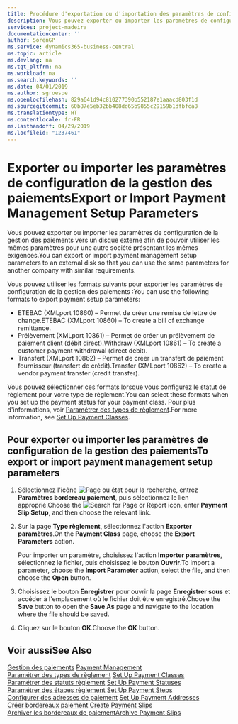 ```yaml
---
title: Procédure d'exportation ou d'importation des paramètres de configuration de la gestion des paiements
description: Vous pouvez exporter ou importer les paramètres de configuration de la gestion des paiements vers un disque externe afin de pouvoir utiliser les mêmes paramètres pour une autre société présentant les mêmes exigences.
services: project-madeira
documentationcenter: ''
author: SorenGP
ms.service: dynamics365-business-central
ms.topic: article
ms.devlang: na
ms.tgt_pltfrm: na
ms.workload: na
ms.search.keywords: ''
ms.date: 04/01/2019
ms.author: sgroespe
ms.openlocfilehash: 829a641d94c810277390b552187e1aaacd803f1d
ms.sourcegitcommit: 60b87e5eb32bb408dd65b9855c29159b1dfbfca8
ms.translationtype: HT
ms.contentlocale: fr-FR
ms.lasthandoff: 04/29/2019
ms.locfileid: "1237461"
---
```

# <a name="export-or-import-payment-management-setup-parameters"></a><span data-ttu-id="83108-103">Exporter ou importer les paramètres de configuration de la gestion des paiements</span><span class="sxs-lookup"><span data-stu-id="83108-103">Export or Import Payment Management Setup Parameters</span></span>
<span data-ttu-id="83108-104">Vous pouvez exporter ou importer les paramètres de configuration de la gestion des paiements vers un disque externe afin de pouvoir utiliser les mêmes paramètres pour une autre société présentant les mêmes exigences.</span><span class="sxs-lookup"><span data-stu-id="83108-104">You can export or import payment management setup parameters to an external disk so that you can use the same parameters for another company with similar requirements.</span></span>  

<span data-ttu-id="83108-105">Vous pouvez utiliser les formats suivants pour exporter les paramètres de configuration de la gestion des paiements :</span><span class="sxs-lookup"><span data-stu-id="83108-105">You can use the following formats to export payment setup parameters:</span></span>  

- <span data-ttu-id="83108-106">ETEBAC (XMLport 10860) – Permet de créer une remise de lettre de change.</span><span class="sxs-lookup"><span data-stu-id="83108-106">ETEBAC (XMLport 10860) – To create a bill of exchange remittance.</span></span>  
- <span data-ttu-id="83108-107">Prélèvement (XMLport 10861) – Permet de créer un prélèvement de paiement client (débit direct).</span><span class="sxs-lookup"><span data-stu-id="83108-107">Withdraw (XMLport 10861) – To create a customer payment withdrawal (direct debit).</span></span>  
- <span data-ttu-id="83108-108">Transfert (XMLport 10862) – Permet de créer un transfert de paiement fournisseur (transfert de crédit).</span><span class="sxs-lookup"><span data-stu-id="83108-108">Transfer (XMLport 10862) – To create a vendor payment transfer (credit transfer).</span></span>  

<span data-ttu-id="83108-109">Vous pouvez sélectionner ces formats lorsque vous configurez le statut de règlement pour votre type de règlement.</span><span class="sxs-lookup"><span data-stu-id="83108-109">You can select these formats when you set up the payment status for your payment class.</span></span> <span data-ttu-id="83108-110">Pour plus d'informations, voir [Paramétrer des types de règlement](how-to-set-up-payment-classes.md).</span><span class="sxs-lookup"><span data-stu-id="83108-110">For more information, see [Set Up Payment Classes](how-to-set-up-payment-classes.md).</span></span>  

## <a name="to-export-or-import-payment-management-setup-parameters"></a><span data-ttu-id="83108-111">Pour exporter ou importer les paramètres de configuration de la gestion des paiements</span><span class="sxs-lookup"><span data-stu-id="83108-111">To export or import payment management setup parameters</span></span>  

1.  <span data-ttu-id="83108-112">Sélectionnez l'icône ![Page ou état pour la recherche](../../media/ui-search/search_small.png "Page ou état pour la recherche"), entrez **Paramètres bordereau paiement**, puis sélectionnez le lien approprié.</span><span class="sxs-lookup"><span data-stu-id="83108-112">Choose the ![Search for Page or Report](../../media/ui-search/search_small.png "Search for Page or Report icon") icon, enter **Payment Slip Setup**, and then choose the relevant link.</span></span>  
2.  <span data-ttu-id="83108-113">Sur la page **Type règlement**, sélectionnez l'action **Exporter paramètres**.</span><span class="sxs-lookup"><span data-stu-id="83108-113">On the **Payment Class** page, choose the **Export Parameters** action.</span></span>  

    <span data-ttu-id="83108-114">Pour importer un paramètre, choisissez l'action **Importer paramètres**, sélectionnez le fichier, puis choisissez le bouton **Ouvrir**.</span><span class="sxs-lookup"><span data-stu-id="83108-114">To import a parameter, choose the **Import Parameter** action, select the file, and then choose the **Open** button.</span></span>  

3.  <span data-ttu-id="83108-115">Choisissez le bouton **Enregistrer** pour ouvrir la page **Enregistrer sous** et accéder à l'emplacement où le fichier doit être enregistré.</span><span class="sxs-lookup"><span data-stu-id="83108-115">Choose the **Save** button to open the **Save As** page and navigate to the location where the file should be saved.</span></span>  
4.  <span data-ttu-id="83108-116">Cliquez sur le bouton **OK**.</span><span class="sxs-lookup"><span data-stu-id="83108-116">Choose the **OK** button.</span></span>  

## <a name="see-also"></a><span data-ttu-id="83108-117">Voir aussi</span><span class="sxs-lookup"><span data-stu-id="83108-117">See Also</span></span>  
 <span data-ttu-id="83108-118">[Gestion des paiements](payment-management.md) </span><span class="sxs-lookup"><span data-stu-id="83108-118">[Payment Management](payment-management.md) </span></span>  
 <span data-ttu-id="83108-119">[Paramétrer des types de règlement](how-to-set-up-payment-classes.md) </span><span class="sxs-lookup"><span data-stu-id="83108-119">[Set Up Payment Classes](how-to-set-up-payment-classes.md) </span></span>  
 <span data-ttu-id="83108-120">[Paramétrer des statuts règlement](how-to-set-up-payment-statuses.md) </span><span class="sxs-lookup"><span data-stu-id="83108-120">[Set Up Payment Statuses](how-to-set-up-payment-statuses.md) </span></span>  
 <span data-ttu-id="83108-121">[Paramétrer des étapes règlement](how-to-set-up-payment-steps.md) </span><span class="sxs-lookup"><span data-stu-id="83108-121">[Set Up Payment Steps](how-to-set-up-payment-steps.md) </span></span>  
 <span data-ttu-id="83108-122">[Configurer des adresses de paiement](how-to-set-up-payment-addresses.md) </span><span class="sxs-lookup"><span data-stu-id="83108-122">[Set Up Payment Addresses](how-to-set-up-payment-addresses.md) </span></span>  
 <span data-ttu-id="83108-123">[Créer bordereaux paiement](how-to-create-payment-slips.md) </span><span class="sxs-lookup"><span data-stu-id="83108-123">[Create Payment Slips](how-to-create-payment-slips.md) </span></span>  
 [<span data-ttu-id="83108-124">Archiver les bordereaux de paiement</span><span class="sxs-lookup"><span data-stu-id="83108-124">Archive Payment Slips</span></span>](how-to-archive-payment-slips.md)
